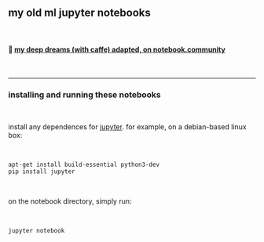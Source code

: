## my old ml jupyter notebooks

<br>


#### 👾 **[my deep dreams (with caffe) adapted, on notebook.community](https://notebook.community/bt3gl/Machine-Learning-Resources/machine_learning_examples/deep_art/deepdream/examples/dream)**

<br>

---

### installing and running these notebooks


<br>


install any dependences for [jupyter](http://jupyter.readthedocs.io/en/latest/install.html). for example, on a debian-based linux box:

<br>

```shell
apt-get install build-essential python3-dev
pip install jupyter
```

<br>

on the notebook directory, simply run:

<br>

```shell
jupyter notebook
```



